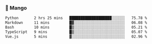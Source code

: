 ### 🥭 Mango

<!--START_SECTION:waka-->

```txt
Python       2 hrs 25 mins   ███████████████████░░░░░░   75.78 %
Markdown     11 mins         █▓░░░░░░░░░░░░░░░░░░░░░░░   06.08 %
Bash         10 mins         █▒░░░░░░░░░░░░░░░░░░░░░░░   05.21 %
TypeScript   9 mins          █▒░░░░░░░░░░░░░░░░░░░░░░░   05.07 %
Vue.js       5 mins          ▓░░░░░░░░░░░░░░░░░░░░░░░░   02.96 %
```

<!--END_SECTION:waka-->
